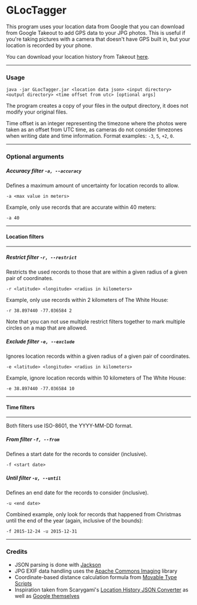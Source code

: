 # GLocTagger

This program uses your location data from Google that you can download from Google Takeout to add GPS data to your JPG photos. This is useful if you're taking pictures with a camera that doesn't have GPS built in, but your location is recorded by your phone.

You can download your location history from Takeout [here](https://takeout.google.com/settings/takeout/custom/location_history).

---

### Usage
`java -jar GLocTagger.jar <location data json> <input directory> <output directory> <time offset from utc> [optional args]`

The program creates a copy of your files in the output directory, it does not modify your original files.

Time offset is an integer representing the timezone where the photos were taken as an offset from UTC time, as cameras do not consider timezones when writing date and time information. Format examples: `-3`, `5`, `+2`, `0`.

---

### Optional arguments

##### Accuracy filter `-a, --accuracy`

Defines a maximum amount of uncertainty for location records to allow.

`-a <max value in meters>`

Example, only use records that are accurate within 40 meters:

`-a 40`

---

#### Location filters

---

##### Restrict filter `-r, --restrict`

Restricts the used records to those that are within a given radius of a given pair of coordinates.

`-r <latitude> <longitude> <radius in kilometers>`

Example, only use records within 2 kilometers of The White House:

`-r 38.897440 -77.036584 2`

Note that you can not use multiple restrict filters together to mark multiple circles on a map that are allowed.

##### Exclude filter `-e, --exclude`

Ignores location records within a given radius of a given pair of coordinates.

`-e <latitude> <longitude> <radius in kilometers>`

Example, ignore location records within 10 kilometers of The White House:

`-e 38.897440 -77.036584 10`

---

#### Time filters

---

Both filters use ISO-8601, the YYYY-MM-DD format.

##### From filter `-f, --from`

Defines a start date for the records to consider (inclusive).

`-f <start date>`

##### Until filter `-u, --until`

Defines an end date for the records to consider (inclusive).

`-u <end date>`

Combined example, only look for records that happened from Christmas until the end of the year (again, inclusive of the bounds):

`-f 2015-12-24 -u 2015-12-31`

---

### Credits

- JSON parsing is done with [Jackson](https://github.com/FasterXML/jackson)
- JPG EXIF data handling uses the [Apache Commons Imaging](https://commons.apache.org/proper/commons-imaging/) library
- Coordinate-based distance calculation formula from [Movable Type Scripts](http://www.movable-type.co.uk/scripts/latlong.html)
- Inspiration taken from Scarygami's [Location History JSON Converter](https://github.com/Scarygami/location-history-json-converter/) as well as [Google themselves](http://www.androidpolice.com/2016/06/06/psa-google-photos-might-dip-into-your-location-history-to-retroactively-tag-photos-without-other-location-info/)

